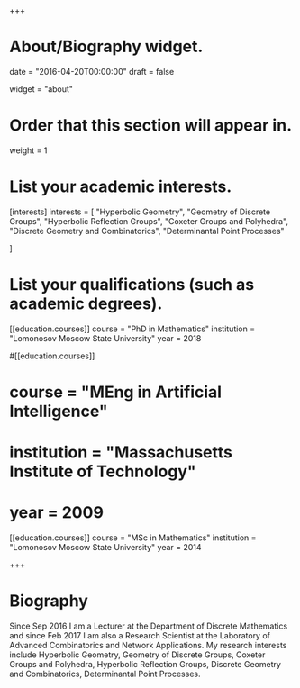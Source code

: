 +++
# About/Biography widget.

date = "2016-04-20T00:00:00"
draft = false

widget = "about"

# Order that this section will appear in.
weight = 1

# List your academic interests.
[interests]
  interests = [
    "Hyperbolic Geometry",
    "Geometry of Discrete Groups",
    "Hyperbolic Reflection Groups",
    "Coxeter Groups and Polyhedra",
    "Discrete Geometry and Combinatorics",
    "Determinantal Point Processes"

  ]

# List your qualifications (such as academic degrees).
[[education.courses]]
  course = "PhD in Mathematics"
  institution = "Lomonosov Moscow State University"
  year = 2018

#[[education.courses]]
#  course = "MEng in Artificial Intelligence"
#  institution = "Massachusetts Institute of Technology"
#  year = 2009

[[education.courses]]
  course = "MSc in Mathematics"
  institution = "Lomonosov Moscow State University"
  year = 2014
 
+++

# Biography


Since Sep 2016 I am a Lecturer at the Department of Discrete Mathematics and since Feb 2017 I am also 
a Research Scientist at the Laboratory of Advanced
Combinatorics and Network Applications. My research interests include Hyperbolic Geometry, Geometry of Discrete
Groups, Coxeter Groups and Polyhedra, Hyperbolic Reflection Groups, Discrete Geometry and Combinatorics, Determinantal Point Processes.


